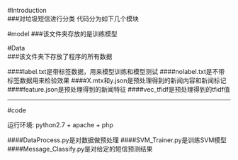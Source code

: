 #Introduction  
###对垃圾短信进行分类 代码分为如下几个模块  


#model
###该文件夹存放的是训练模型

#Data  
###该文件夹下存放了程序的所有数据

####label.txt是带标签数据，用来模型训练和模型测试
####nolabel.txt是不带标签数据用来检验效果
####X.mtx和y.json是预处理得到的新闻内容和新闻标记
####feature.json是预处理得到的新闻特征
####vec_tfidf是预处理得到的tfidf值


***

#code

运行环境: python2.7 + apache + php

####DataProcess.py是对数据做预处理
####SVM_Trainer.py是训练SVM模型
####Message_Classify.py是对给定的短信预测结果